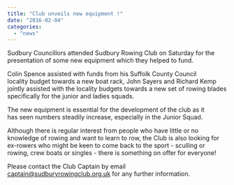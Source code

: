 ```yaml
---
title: "Club unveils new equipment !"
date: "2016-02-04"
categories:
  - "news"
---
```


Sudbury Councillors attended Sudbury Rowing Club on Saturday for the presentation of some new equipment which they helped to fund.

Colin Spence assisted with funds from his Suffolk County Council locality budget towards a new boat rack, John Sayers and Richard Kemp jointly assisted with the locality budgets towards a new set of rowing blades specifically for the junior and ladies squads.

The new equipment is essential for the development of the club as it has seen numbers steadily increase, especially in the Junior Squad.

Although there is regular interest from people who have little or no knowledge of rowing and want to learn to row, the Club is also looking for ex-rowers who might be keen to come back to the sport - sculling or rowing, crew boats or singles - there is something on offer for everyone!

Please contact the Club Captain by email captain@sudburyrowingclub.org.uk for any further information.
